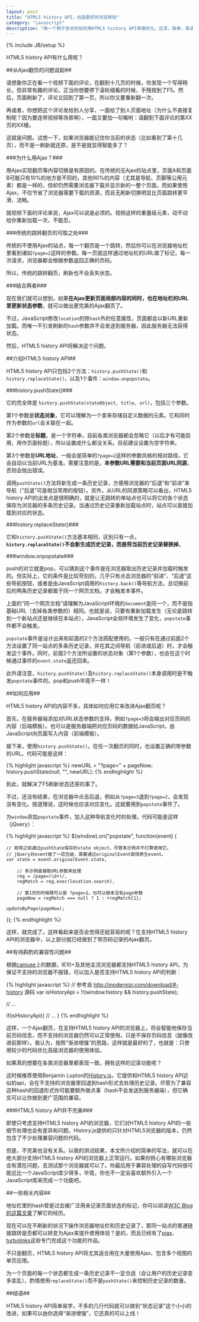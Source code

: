 ```yaml
---
layout: post
title: "HTML5 history API，创造更好的浏览体验"
category: "javascript"
description: "用一个例子告诉你如何用HTML5 history API来做优化。应该，简单，易读。"
---
```

{% include JB/setup %}

HTML5 history API有什么用呢？

##从Ajax翻页的问题说起##

请想象你正在看一个视频下面的评论，在翻到十几页的时候，你发现一个写得稍长，但非常有趣的评论。正当你想要停下滚轮细看的时候，手残按到了F5。然后，页面刷新了，评论又回到了第一页，所以你又要重新翻一次。

再或者，你想把这个评论发给别人分享，一面给了别人页面地址（为什么不直接复制呢？因为要连带视频等场景啊），一面又要加一句嘱咐：请翻到下面评论的第XX页的XX楼。

这就是问题。试想一下，如果浏览器能记住你当前的状态（比如看到了第十几页），而不是一刷新就还原，是不是就显得智能多了？

###为什么用Ajax？###

用Ajax实现翻页等内容切换是有原因的。在传统的无Ajax的站点里，页面A和页面B可能只有10%的地方是不同的，其他90%的内容（尤其是导航、页脚等公用元素）都是一样的，但却仍然需要浏览器下载并显示新的一整个页面。而如果使用Ajax，不仅节省了浏览器需要下载的资源，而且无刷新切换明显比页面跳转更平滑、流畅。

就视频下面的评论来说，Ajax可以说是必须的。视频这样的重量级元素，动不动给你重新加载一次，不能忍。

###传统的跳转翻页的可取之处###

传统的不使用Ajax的站点，每一个翻页是一个跳转，然后你可以在浏览器地址栏里看到诸如`?page=2`这样的参数。每一页就这样通过地址栏的URL做了标记，每一次请求，浏览器都会根据参数返回正确的页码。

所以，传统的跳转翻页，刷新也不会丢失状态。

###结合两者###

现在我们就可以想到，如果**在Ajax更新页面局部内容的同时，也在地址栏的URL里更新状态参数**，就可以做出更完美的Ajax翻页了。

不过，JavaScript修改`location`的除`hash`外的任意属性，页面都会以新URL重新加载。而唯一不引发刷新的`hash`参数并不会发送到服务器，因此服务器无法获得状态。

然后，HTML5 history API将解决这个问题。

##介绍HTML5 history API##

HTML5 history API只包括2个方法：`history.pushState()`和`history.replaceState()`，以及1个事件：`window.onpopstate`。

###history.pushState()###

它的完全体是 `history.pushState(stateObject, title, url)`，包括三个参数。

第1个参数是**状态对象**，它可以理解为一个拿来存储自定义数据的元素。它和同时作为参数的`url`会关联在一起。

第2个参数是**标题**，是一个字符串，目前各类浏览器都会忽略它（以后才有可能启用，用作页面标题），所以设置成什么都没关系。目前建议设置为空字符串。

第3个参数是**URL地址**，一般会是简单的`?page=2`这样的参数风格的相对路径，它会自动以当前URL为基准。需要注意的是，**本参数URL需要和当前页面URL同源**，否则会抛出错误。

调用`pushState()`方法将新生成一条历史记录，方便用浏览器的“后退”和“前进”来导航（“后退”可是相当常用的按钮）。另外，从URL的同源策略可以看出，HTML5 history API的出发点是很明确的，就是让无跳转的单站点也可以将它的各个状态保存为浏览器的多条历史记录。当通过历史记录重新加载站点时，站点可以直接加载到对应的状态。

###history.replaceState()###

它和`history.pushState()`方法基本相同，区别只有一点，**`history.replaceState()`不会新生成历史记录，而是将当前历史记录替换掉**。

###window.onpopstate###

push的对立就是pop，可以猜到这个事件是在浏览器取出历史记录并加载时触发的。但实际上，它的条件是比较苛刻的，几乎只有点击浏览器的“前进”、“后退”这些导航按钮，或者是由JavaScript调用的`history.back()`等导航方法，且切换前后的两条历史记录都属于同一个网页文档，才会触发本事件。

上面的“同一个网页文档”请理解为JavaScript环境的`document`是同一个，而不是指基础URL（去掉各类参数的）相同。也就是说，只要有重新加载发生（无论是跳转到一个新站点还是继续在本站点），JavaScript全局环境发生了变化，`popstate`事件都不会触发。

`popstate`事件是设计出来和前面的2个方法搭配使用的。一般只有在通过前面2个方法设置了同一站点的多条历史记录，并在其之间导航（前进或后退）时，才会触发这个事件。同时，前面2个方法所设置的状态对象（第1个参数），也会在这个时候通过事件的`event.state`返还回来。

此外请注意，`history.pushState()`及`history.replaceState()`本身调用时是不触发`popstate`事件的。pop和push毕竟不一样！

##如何应用##

HTML5 history API的内容不多，具体如何应用它来改进Ajax翻页呢？

首先，在服务器端添加对URL状态参数的支持，例如`?page=3`将会输出对应页码的内容（后端模板）。也可以是服务器端把对应页码的数据给JavaScript，由JavaScript向页面写入内容（前端模板）。

接下来，使用`history.pushState()`，在任一次翻页的同时，也设置正确的带参数的URL。代码可能是这样：

{% highlight javascript %}
newURL = "?page=" + pageNow;
history.pushState(null, "", newURL);
{% endhighlight %}

到此，就解决了F5刷新状态还原的事了。

不过，还没有结束，在浏览器中点击后退，例如从`?page=3`退到`?page=2`，会发现没有变化。按道理说，这时候也应该对应变化。这就要用到`popstate`事件了。

为`window`添加`popstate`事件，加入这种导航变化时的处理。代码可能是这样（jQuery）：

{% highlight javascript %}
$(window).on("popstate", function(event) {

    // 取得之前通过pushState保存的state object，尽管本示例并不打算使用它。
    // jQuery对event做了一层包装，需要通过originalEvent取得原生event。
    var state = event.originalEvent.state,

        // 本示例直接取URL参数来处理
        reg = /page=(\d+)/,
        regMatch = reg.exec(location.search),

        // 第1页的时候既可以是 ?page=1，也可以根本没有page参数
        pageNow = regMatch === null ? 1 : +regMatch[1];

    updateByPage(pageNow);
});
{% endhighlight %}

这样，就完成了。这样看起来是否会觉得还挺容易的呢？在支持HTML5 history API的浏览器中，以上部分就已经做到了带页码记录的Ajax翻页。

##有待斟酌的兼容性问题##

根据[caniuse][]上的数据，IE10+及其他主流浏览器都支持HTML5 history API。为保证不支持的浏览器不报错，可以加入是否支持HTML5 history API的判断：

{% highlight javascript %}
// 参考自 http://modernizr.com/download/#-history 源码
var isHistoryApi = !!(window.history && history.pushState);

// ...

if(isHistoryApi){
    // ...
}
{% endhighlight %}

这样，一个Ajax翻页，在支持HTML5 history API的浏览器上，将会智能地保存当前页码信息，而不支持的浏览器仍然可以正常使用，只是不保存页码信息（就像改进前那样）。我认为，按照“渐进增强”的思路，这样就是最好的了，也就是：只使用较少的代码优化高级浏览器的使用体验。

如果真的想要在各类浏览器里都表现一致，拥有这样的记录功能呢？

这时候推荐使用Benjamin Lupton的[History.js][]，它提供和HTML5 history API近似的api，会在不支持的浏览器里回退到hash形式去处理历史记录。尽管为了兼容这种hash的回退形式你可能要额外做点事（hash不会发送到服务器端），但它确实可以让你做到更广范围的兼容。

###HTML5 history API并不完美###

即使只考虑支持HTML5 history API的浏览器，它们对HTML5 history API的一些细节处理也会有差异和问题。History.js提供的只针对HTML5浏览器的版本，仍然包含了不少处理兼容问题的代码。

但是，不完美也没有关系。以我的测试结果，本文所介绍的简单的写法，就可以在绝大部分支持HTML5 history API的浏览器上正常运行。如果你担心有哪些浏览器会有潜在问题，去测试那个浏览器就可以了。你最后用于兼容处理的自写代码很可能远比一个JavaScript库少得多，毕竟，你也不一定会喜欢额外引入一个JavaScript库来完成一个功能吧。

##一些相关内容##

地址栏里的hash曾是过去被广泛用来记录页面状态的标记，你可以阅读[W3C Blog的这篇文章][]了解它的经历。

现在可以在不刷新的状况下操作浏览器地址栏和历史记录了，那同一站点的普通链接跳转是否都可以转变为Ajax来提升使用体验？是的，而且已经有了[pjax][]、[turbolinks][]这些专门完成这个功能的作品。

不只是翻页，HTML5 history API将尤其适合用在大量使用Ajax、包含多个视图的单页应用。

为一个页面的每一个状态都生成一条历史记录不一定合适（会让用户的历史记录变多变乱），酌情使用`replaceState()`而不是`pushState()`来控制历史记录的数量。

##结语##

HTML5 history API简单易学，不多的几行代码就可以做到“状态记录”这个小小的改进，如果可以由你选择“渐进增强”，它还真的可以上线！

[caniuse]: http://caniuse.com/#search=history "Can I use... #Session history management"
[History.js]: https://github.com/browserstate/history.js/ "History.js"
[W3C Blog的这篇文章]: http://www.w3.org/blog/2011/05/hash-uris/ "Hash URIs | W3C Blog"
[pjax]: http://pjax.herokuapp.com/ "pjax"
[turbolinks]: https://github.com/rails/turbolinks "turbolinks"
